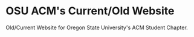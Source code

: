 # OSU ACM's Current/Old Website

Old/Current Website for Oregon State University's ACM Student Chapter.
